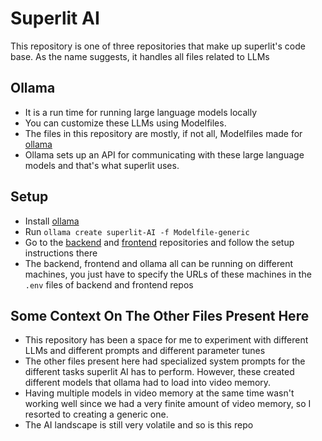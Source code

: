 # Superlit AI

This repository is one of three repositories that make up superlit's code base. As the name suggests, it handles all files related to LLMs

## Ollama

- It is a run time for running large language models locally
- You can customize these LLMs using Modelfiles.
- The files in this repository are mostly, if not all, Modelfiles made for [ollama](https://ollama.com/)
- Ollama sets up an API for communicating with these large language models and that's what superlit uses.

## Setup

- Install [ollama](https://ollama.com/)
- Run `ollama create superlit-AI -f Modelfile-generic`
- Go to the [backend](https://github.com/anuragrao04/superlit-backend) and [frontend](https://github.com/anuragrao04/superlit-frontend) repositories and follow the setup instructions there
- The backend, frontend and ollama all can be running on different machines, you just have to specify the URLs of these machines in the `.env` files of backend and frontend repos

## Some Context On The Other Files Present Here

- This repository has been a space for me to experiment with different LLMs and different prompts and different parameter tunes
- The other files present here had specialized system prompts for the different tasks superlit AI has to perform. However, these created different models that ollama had to load into video memory. 
- Having multiple models in video memory at the same time wasn't working well since we had a very finite amount of video memory, so I resorted to creating a generic one. 
- The AI landscape is still very volatile and so is this repo
